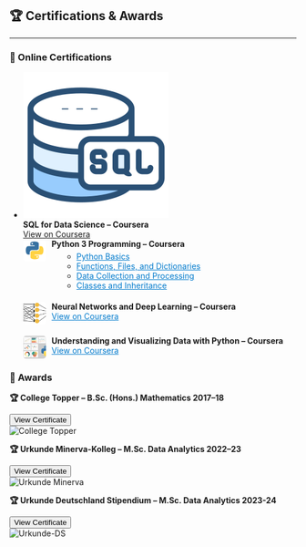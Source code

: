 <div class="cert-section">

  <h2 id="certifications">🏆 Certifications & Awards</h2>
  <hr/>

  <h3>📜 Online Certifications</h3>
  <ul class="cert-list">
    <li class="cert-item">
      <img src="assets/certs/sql.png" alt="SQL Cert">
      <div>
        <strong>SQL for Data Science – Coursera</strong><br/>
        <a href="https://coursera.org/share/5a0f4963cfc89c23092deef0eb93c342" target="_blank">View on Coursera</a>
      </div>
    </li>
    <li style="display:flex;align-items:flex-start;gap:10px;margin-bottom:20px;">
      <img src="assets/certs/python.png" alt="Python Cert" style="width:40px;height:40px;border-radius:5px;object-fit:cover;">
      <div>
        <strong>Python 3 Programming – Coursera</strong><br/>
        <ul style="list-style-type:circle;margin-left:20px;margin-top:5px;">
          <li><a href="https://coursera.org/share/ef13dde4fd7e6bca99e6d583f0b91281" style="color:#007acc;">Python Basics</a></li>
          <li><a href="https://coursera.org/share/19a2d0f028169f42cb0217f7bf1a7f96" style="color:#007acc;">Functions, Files, and Dictionaries</a></li>
          <li><a href="https://coursera.org/share/b983f9c3bed9a7994b8bb24f2adff6f2" style="color:#007acc;">Data Collection and Processing</a></li>
          <li><a href="https://coursera.org/share/8630e1910738ab8ca874e00d4df73ed7" style="color:#007acc;">Classes and Inheritance</a></li>
        </ul>
      </div>
    </li>
        <li style="display:flex;align-items:flex-start;gap:10px;margin-bottom:20px;">
      <img src="assets/certs/nn.jpg" alt="NN Cert" style="width:40px;height:40px;border-radius:5px;object-fit:cover;">
      <div>
        <strong>Neural Networks and Deep Learning – Coursera</strong><br/>
        <a href="https://coursera.org/share/5ac5b12d4c145865e1c534461ef38644" style="color:#007acc;">View on Coursera</a>
      </div>
    </li>
    <li style="display:flex;align-items:flex-start;gap:10px;margin-bottom:20px;">
      <img src="assets/certs/visualizedata.png" alt="Data Viz Cert" style="width:40px;height:40px;border-radius:5px;object-fit:cover;">
      <div>
        <strong>Understanding and Visualizing Data with Python – Coursera</strong><br/>
        <a href="https://coursera.org/share/8f0c46a0e01be993ef83cb5e216c4201" style="color:#007acc;">View on Coursera</a>
      </div>
    </li>
  </ul>
      

  <h3>🏅 Awards</h3>
  <div>
    <p><strong>🏆 College Topper – B.Sc. (Hons.) Mathematics 2017–18</strong></p>
    <button class="toggle-btn" onclick="toggleCert('cert1')">View Certificate</button><br/>
    <img src="assets/certs/College-topper.jpg" alt="College Topper" class="cert-award-img" id="cert1">
  </div>

  <div>
    <p><strong>🏆 Urkunde Minerva-Kolleg – M.Sc. Data Analytics 2022–23</strong></p>
    <button class="toggle-btn" onclick="toggleCert('cert1')">View Certificate</button><br/>
    <img src="assets/certs/Urkunde-Minerva.jpg" alt="Urkunde Minerva" class="cert-award-img" id="cert2">
  </div>

  <div>
    <p><strong>🏆 Urkunde Deutschland Stipendium – M.Sc. Data Analytics 2023-24</strong></p>
    <button class="toggle-btn" onclick="toggleCert('cert1')">View Certificate</button><br/>
    <img src="assets/certs/Urkunde-DS.jpg" alt="Urkunde-DS" class="cert-award-img" id="cert3">
  </div>

</div>

<script>
  document.addEventListener("DOMContentLoaded", function () {
    const buttons = document.querySelectorAll(".toggle-btn");
    buttons.forEach((btn) => {
      btn.addEventListener("click", function () {
        const img = this.nextElementSibling;
        if (img.style.display === "none" || img.style.display === "") {
          img.style.display = "block";
        } else {
          img.style.display = "none";
        }
      });
    });
  });
</script>

